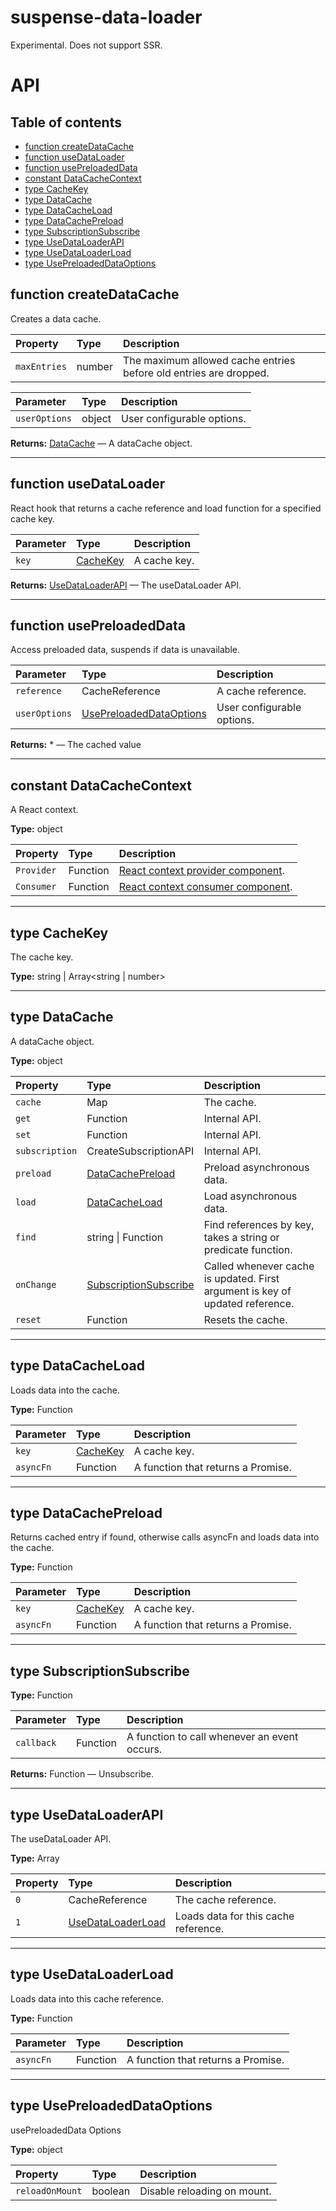 # suspense-data-loader

Experimental. Does not support SSR.

# API

## Table of contents

- [function createDataCache](#function-createdatacache)
- [function useDataLoader](#function-usedataloader)
- [function usePreloadedData](#function-usepreloadeddata)
- [constant DataCacheContext](#constant-datacachecontext)
- [type CacheKey](#type-cachekey)
- [type DataCache](#type-datacache)
- [type DataCacheLoad](#type-datacacheload)
- [type DataCachePreload](#type-datacachepreload)
- [type SubscriptionSubscribe](#type-subscriptionsubscribe)
- [type UseDataLoaderAPI](#type-usedataloaderapi)
- [type UseDataLoaderLoad](#type-usedataloaderload)
- [type UsePreloadedDataOptions](#type-usepreloadeddataoptions)

## function createDataCache

Creates a data cache.

| Property     | Type   | Description                                                       |
| :----------- | :----- | :---------------------------------------------------------------- |
| `maxEntries` | number | The maximum allowed cache entries before old entries are dropped. |

| Parameter     | Type   | Description                |
| :------------ | :----- | :------------------------- |
| `userOptions` | object | User configurable options. |

**Returns:** [DataCache](#type-datacache) — A dataCache object.

* * *

## function useDataLoader

React hook that returns a cache reference and load function for a specified cache key.

| Parameter | Type                       | Description  |
| :-------- | :------------------------- | :----------- |
| `key`     | [CacheKey](#type-cachekey) | A cache key. |

**Returns:** [UseDataLoaderAPI](#type-usedataloaderapi) — The useDataLoader API.

* * *

## function usePreloadedData

Access preloaded data, suspends if data is unavailable.

| Parameter     | Type                                                     | Description                |
| :------------ | :------------------------------------------------------- | :------------------------- |
| `reference`   | CacheReference                                           | A cache reference.         |
| `userOptions` | [UsePreloadedDataOptions](#type-usepreloadeddataoptions) | User configurable options. |

**Returns:** \* — The cached value

* * *

## constant DataCacheContext

A React context.

**Type:** object

| Property   | Type     | Description                                                                           |
| :--------- | :------- | :------------------------------------------------------------------------------------ |
| `Provider` | Function | [React context provider component](https://reactjs.org/docs/context#contextprovider). |
| `Consumer` | Function | [React context consumer component](https://reactjs.org/docs/context#contextconsumer). |

* * *

## type CacheKey

The cache key.

**Type:** string | Array&lt;string | number>

* * *

## type DataCache

A dataCache object.

**Type:** object

| Property       | Type                                                 | Description                                                                   |
| :------------- | :--------------------------------------------------- | :---------------------------------------------------------------------------- |
| `cache`        | Map                                                  | The cache.                                                                    |
| `get`          | Function                                             | Internal API.                                                                 |
| `set`          | Function                                             | Internal API.                                                                 |
| `subscription` | CreateSubscriptionAPI                                | Internal API.                                                                 |
| `preload`      | [DataCachePreload](#type-datacachepreload)           | Preload asynchronous data.                                                    |
| `load`         | [DataCacheLoad](#type-datacacheload)                 | Load asynchronous data.                                                       |
| `find`         | string \| Function                                   | Find references by key, takes a string or predicate function.                 |
| `onChange`     | [SubscriptionSubscribe](#type-subscriptionsubscribe) | Called whenever cache is updated. First argument is key of updated reference. |
| `reset`        | Function                                             | Resets the cache.                                                             |

* * *

## type DataCacheLoad

Loads data into the cache.

**Type:** Function

| Parameter | Type                       | Description                        |
| :-------- | :------------------------- | :--------------------------------- |
| `key`     | [CacheKey](#type-cachekey) | A cache key.                       |
| `asyncFn` | Function                   | A function that returns a Promise. |

* * *

## type DataCachePreload

Returns cached entry if found, otherwise calls asyncFn and loads data into the cache.

**Type:** Function

| Parameter | Type                       | Description                        |
| :-------- | :------------------------- | :--------------------------------- |
| `key`     | [CacheKey](#type-cachekey) | A cache key.                       |
| `asyncFn` | Function                   | A function that returns a Promise. |

* * *

## type SubscriptionSubscribe

**Type:** Function

| Parameter  | Type     | Description                                  |
| :--------- | :------- | :------------------------------------------- |
| `callback` | Function | A function to call whenever an event occurs. |

**Returns:** Function — Unsubscribe.

* * *

## type UseDataLoaderAPI

The useDataLoader API.

**Type:** Array

| Property | Type                                         | Description                          |
| :------- | :------------------------------------------- | :----------------------------------- |
| `0`      | CacheReference                               | The cache reference.                 |
| `1`      | [UseDataLoaderLoad](#type-usedataloaderload) | Loads data for this cache reference. |

* * *

## type UseDataLoaderLoad

Loads data into this cache reference.

**Type:** Function

| Parameter | Type     | Description                        |
| :-------- | :------- | :--------------------------------- |
| `asyncFn` | Function | A function that returns a Promise. |

* * *

## type UsePreloadedDataOptions

usePreloadedData Options

**Type:** object

| Property        | Type    | Description                 |
| :-------------- | :------ | :-------------------------- |
| `reloadOnMount` | boolean | Disable reloading on mount. |
